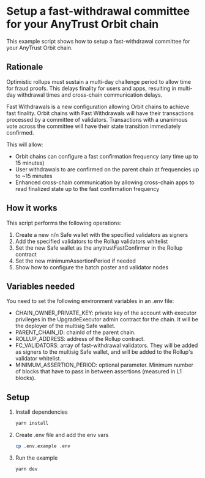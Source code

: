 # Setup a fast-withdrawal committee for your AnyTrust Orbit chain

This example script shows how to setup a fast-withdrawal committee for your AnyTrust Orbit chain.

## Rationale

Optimistic rollups must sustain a multi-day challenge period to allow time for fraud proofs. This delays finality for users and apps, resulting in multi-day withdrawal times and cross-chain communication delays.

Fast Withdrawals is a new configuration allowing Orbit chains to achieve fast finality. Orbit chains with Fast Withdrawals will have their transactions processed by a committee of validators. Transactions with a unanimous vote across the committee will have their state transition immediately confirmed.

This will allow:

- Orbit chains can configure a fast confirmation frequency (any time up to 15 minutes)
- User withdrawals to are confirmed on the parent chain at frequencies up to ~15 minutes
- Enhanced cross-chain communication by allowing cross-chain apps to read finalized state up to the fast confirmation frequency

## How it works

This script performs the following operations:

1. Create a new n/n Safe wallet with the specified validators as signers
2. Add the specified validators to the Rollup validators whitelist
3. Set the new Safe wallet as the anytrustFastConfirmer in the Rollup contract
4. Set the new minimumAssertionPeriod if needed
5. Show how to configure the batch poster and validator nodes

## Variables needed

You need to set the following environment variables in an .env file:

- CHAIN_OWNER_PRIVATE_KEY: private key of the account with executor privileges in the UpgradeExecutor admin contract for the chain. It will be the deployer of the multisig Safe wallet.
- PARENT_CHAIN_ID: chainId of the parent chain.
- ROLLUP_ADDRESS: address of the Rollup contract.
- FC_VALIDATORS: array of fast-withdrawal validators. They will be added as signers to the multisig Safe wallet, and will be added to the Rollup's validator whitelist.
- MINIMUM_ASSERTION_PERIOD: optional parameter. Minimum number of blocks that have to pass in between assertions (measured in L1 blocks).

## Setup

1. Install dependencies

   ```bash
   yarn install
   ```

2. Create .env file and add the env vars

   ```bash
   cp .env.example .env
   ```

3. Run the example
   ```bash
   yarn dev
   ```

